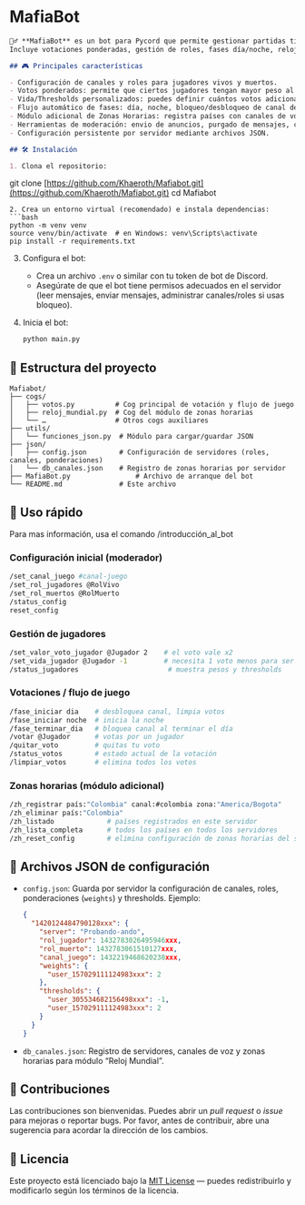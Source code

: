 # MafiaBot

```markdown
🕵️‍♂️ **MafiaBot** es un bot para Pycord que permite gestionar partidas tipo *Mafia / Werewolf* en servidores de Discord.  
Incluye votaciones ponderadas, gestión de roles, fases día/noche, relojes de zona horaria y herramientas útiles para moderación de partidas.

## 🎮 Principales características

- Configuración de canales y roles para jugadores vivos y muertos.  
- Votos ponderados: permite que ciertos jugadores tengan mayor peso al votar.  
- Vida/Thresholds personalizados: puedes definir cuántos votos adicionales (o menos) necesita un jugador para ser linchado.  
- Flujo automático de fases: día, noche, bloqueo/desbloqueo de canal de juego.  
- Módulo adicional de Zonas Horarias: registra países con canales de voz que muestran la hora local cada 10 minutos.  
- Herramientas de moderación: envio de anuncios, purgado de mensajes, cuenta regresiva, etc.  
- Configuración persistente por servidor mediante archivos JSON.

## 🛠️ Instalación

1. Clona el repositorio:
```

git clone [https://github.com/Khaeroth/Mafiabot.git](https://github.com/Khaeroth/Mafiabot.git)
cd Mafiabot

````
2. Crea un entorno virtual (recomendado) e instala dependencias:
```bash
python -m venv venv
source venv/bin/activate  # en Windows: venv\Scripts\activate
pip install -r requirements.txt
````

3. Configura el bot:

   * Crea un archivo `.env` o similar con tu token de bot de Discord.
   * Asegúrate de que el bot tiene permisos adecuados en el servidor (leer mensajes, enviar mensajes, administrar canales/roles si usas bloqueo).
4. Inicia el bot:

   ```bash
   python main.py
   ```

## 📁 Estructura del proyecto

```
Mafiabot/
├── cogs/
│   ├── votos.py          # Cog principal de votación y flujo de juego
│   ├── reloj_mundial.py  # Cog del módulo de zonas horarias
│   └── …                 # Otros cogs auxiliares
├── utils/
│   └── funciones_json.py  # Módulo para cargar/guardar JSON
├── json/
│   ├── config.json        # Configuración de servidores (roles, canales, ponderaciones)
│   └── db_canales.json    # Registro de zonas horarias por servidor
├── MafiaBot.py                # Archivo de arranque del bot
└── README.md              # Este archivo
```

## 🧠 Uso rápido

Para mas información, usa el comando /introducción_al_bot

### Configuración inicial (moderador)

```bash
/set_canal_juego #canal-juego
/set_rol_jugadores @RolVivo
/set_rol_muertos @RolMuerto
/status_config
reset_config
```

### Gestión de jugadores

```bash
/set_valor_voto_jugador @Jugador 2    # el voto vale x2
/set_vida_jugador @Jugador -1         # necesita 1 voto menos para ser linchado
/status_jugadores                      # muestra pesos y thresholds
```

### Votaciones / flujo de juego

```bash
/fase_iniciar dia    # desbloquea canal, limpia votos
/fase_iniciar noche  # inicia la noche
/fase_terminar_dia   # bloquea canal al terminar el día
/votar @Jugador      # votas por un jugador
/quitar_voto         # quitas tu voto
/status_votos        # estado actual de la votación
/limpiar_votos       # elimina todos los votos
```

### Zonas horarias (módulo adicional)

```bash
/zh_registrar país:"Colombia" canal:#colombia zona:"America/Bogota"
/zh_eliminar país:"Colombia"
/zh_listado             # países registrados en este servidor
/zh_lista_completa      # todos los países en todos los servidores
/zh_reset_config        # elimina configuración de zonas horarias del servidor
```

## 📌 Archivos JSON de configuración

* `config.json`: Guarda por servidor la configuración de canales, roles, ponderaciones (`weights`) y thresholds.
  Ejemplo:

  ```json
  {
    "1420124484790128xxx": {
      "server": "Probando-ando",
      "rol_jugador": 1432783026495946xxx,
      "rol_muerto": 1432783061510127xxx,
      "canal_juego": 1432219468620238xxx,
      "weights": {
        "user_157029111124983xxx": 2
      },
      "thresholds": {
        "user_305534682156498xxx": -1,
        "user_157029111124983xxx": 2
      }
    }
  }
  ```
* `db_canales.json`: Registro de servidores, canales de voz y zonas horarias para módulo “Reloj Mundial”.

## 🧩 Contribuciones

Las contribuciones son bienvenidas. Puedes abrir un *pull request* o *issue* para mejoras o reportar bugs.
Por favor, antes de contribuir, abre una sugerencia para acordar la dirección de los cambios.

## 📄 Licencia

Este proyecto está licenciado bajo la [MIT License](LICENSE) — puedes redistribuirlo y modificarlo según los términos de la licencia.

```
